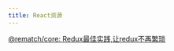 ```yaml
---
title: React资源
---
```

[@rematch/core: Redux最佳实践,让redux不再繁琐](https://www.npmjs.com/package/@rematch/core)